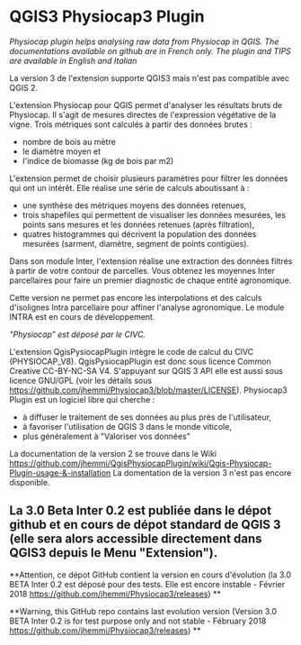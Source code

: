 # QGIS3 Physiocap3 Plugin
_Physiocap plugin helps analysing raw data from Physiocap in QGIS. The documentations available on github are in French only. 
The plugin and TIPS are available in English and Italian_

La version 3 de l'extension supporte QGIS3 mais n'est pas compatible avec QGIS 2.

L'extension Physiocap pour QGIS permet d'analyser les résultats bruts de Physiocap. Il s'agit de mesures directes de l'expression végétative de la vigne.
Trois métriques sont calculés à partir des données brutes :
* nombre de bois au mètre
* le diamètre moyen et
* l'indice de biomasse (kg de bois par m2)
	
L'extension permet de choisir plusieurs paramètres pour filtrer les données qui ont un intérêt. Elle réalise une série de calculs aboutissant à :
* une synthèse des métriques moyens des données retenues,
* trois shapefiles qui permettent de visualiser les données mesurées, les points sans mesures et les données retenues (après filtration),
* quatres histogrammes qui décrivent la population des données mesurées (sarment, diamètre, segment de points contigües).

Dans son module Inter, l'extension réalise une extraction des données filtrés à partir de votre contour de parcelles. Vous obtenez les moyennes Inter parcellaires pour faire un premier diagnostic de chaque entité agronomique.

Cette version ne permet pas encore les interpolations et des calculs d'isolignes Intra parcellaire pour affiner l'analyse agronomique. Le module INTRA est en cours de développement.

*"Physiocap" est déposé par le CIVC.*

L'extension QgisPysiocapPlugin intègre le code de calcul du CIVC (PHYSIOCAP_V8). QgisPysiocapPlugin est donc sous licence Common Creative CC-BY-NC-SA V4. S'appuyant sur QGIS 3 API elle est aussi sous licence GNU/GPL (voir les détails sous https://github.com/jhemmi/Physiocap3/blob/master/LICENSE). Physiocap3 Plugin est un logiciel libre qui cherche :
* à diffuser le traitement de ses données au plus près de l'utilisateur,
* à favoriser l'utilisation de QGIS 3 dans le monde viticole,
* plus généralement à "Valoriser vos données"

La documentation de la version 2 se trouve dans le Wiki
https://github.com/jhemmi/QgisPhysiocapPlugin/wiki/Qgis-Physiocap-Plugin-usage-&-installation
La domentation de la version 3 n'est pas encore disponible.

La 3.0 Beta Inter 0.2 est publiée dans le dépot github et en cours de dépot standard de QGIS 3 (elle sera alors accessible directement dans QGIS3 depuis le Menu "Extension").
- 
**Attention, ce dépot GitHub contient la version en cours d'évolution (la 3.0 BETA Inter 0.2 est déposé pour des tests. Elle est encore instable - Février 2018 https://github.com/jhemmi/Physiocap3/releases) **

**Warning, this GitHub repo contains last evolution version (Version 3.0 BETA Inter 0.2 is for test purpose only and not stable - Fébruary 2018 https://github.com/jhemmi/Physiocap3/releases) **
